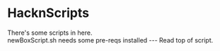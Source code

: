 # HacknScripts

There's some scripts in here.  
newBoxScript.sh needs some pre-reqs installed --- Read top of script.  

